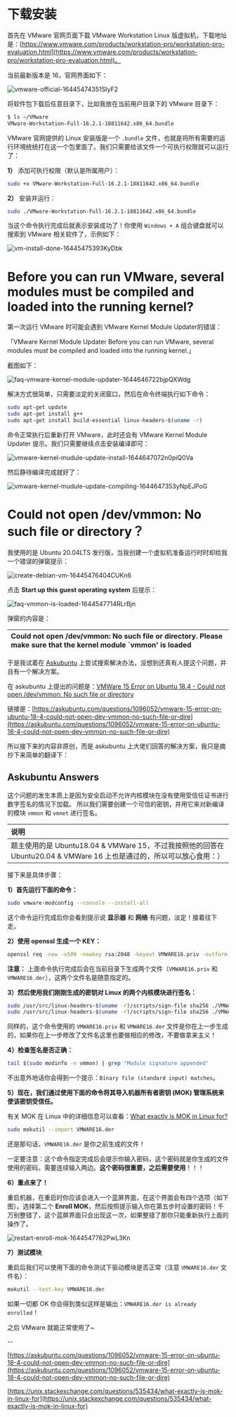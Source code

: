 # 下载安装

首先在 VMware 官网页面下载 VMware Workstation Linux 版虚拟机，下载地址是：[https://www.vmware.com/products/workstation-pro/workstation-pro-evaluation.html](https://www.vmware.com/products/workstation-pro/workstation-pro-evaluation.html)。

当前最新版本是 16，官网界面如下：

![vmware-official-16445474351SIyF2](http://linux-media.knowledge.ituknown.cn/VirtualMachine/VMware/vmware-official-16445474351SIyF2.png)

将软件包下载后任意目录下，比如我放在当前用户目录下的 VMware 目录下：

```bash
$ ls ~/VMware
VMware-Workstation-Full-16.2.1-18811642.x86_64.bundle
```

VMware 官网提供的 Linux 安装版是一个 `.bundle` 文件，也就是将所有需要的运行环境统统打在这一个包里面了。我们只需要给该文件一个可执行权限就可以运行了：

**1）** 添加可执行权限（默认是所属用户）：

```bash
sudo +x VMware-Workstation-Full-16.2.1-18811642.x86_64.bundle
```

**2）** 安装并运行：


```bash
sudo ./VMware-Workstation-Full-16.2.1-18811642.x86_64.bundle
```

当这个命令执行完成后就表示安装成功了！你使用 `Windows + A` 组合键盘就可以搜索到 VMware 相关软件了，示例如下：


![vm-install-done-16445475393KyDbk](http://linux-media.knowledge.ituknown.cn/VirtualMachine/VMware/vm-install-done-16445475393KyDbk.png)


# Before you can run VMware, several modules must be compiled and loaded into the running kernel?

第一次运行 VMware 时可能会遇到 VMware Kernel Module Updater的错误：

「VMware Kernel Module Updater
Before you can run VMware, several modules must be compiled and loaded into the running kernel.」

截图如下：

![faq-vmware-kernel-module-updater-1644646722bjpQXWdg](http://linux-media.knowledge.ituknown.cn/VirtualMachine/VMware/faq-vmware-kernel-module-updater-1644646722bjpQXWdg.png)

解决方式很简单，只需要淡定的关闭窗口，然后在命令终端执行如下命令：

```bash
sudo apt-get update
sudo apt-get install g++
sudo apt-get install build-essential linux-headers-$(uname -r)
```

命令正常执行后重新打开 VMware，此时还会有 VMware Kernel Module Updater 提示。我们只需要继续点击安装编译即可：

![vmware-kernel-mudule-update-install-1644647072n0piQ0Va](http://linux-media.knowledge.ituknown.cn/VirtualMachine/VMware/vmware-kernel-mudule-update-install-1644647072n0piQ0Va.png)

然后静待编译完成就好了：

![vmware-kernel-mudule-update-compiling-1644647353yNpEJPoG](http://linux-media.knowledge.ituknown.cn/VirtualMachine/VMware/vmware-kernel-mudule-update-compiling-1644647353yNpEJPoG.png)


# Could not open /dev/vmmon: No such file or directory？

我使用的是 Ubuntu 20.04LTS 发行版，当我创建一个虚拟机准备运行时时却给我一个错误的弹窗提示：

![create-debian-vm-16445476404CUKn6](http://linux-media.knowledge.ituknown.cn/VirtualMachine/VMware/create-debian-vm-16445476404CUKn6.png)


点击 **Start up this guest operating system** 后提示：

![faq-vmmon-is-loaded-1644547714RLrBjn](http://linux-media.knowledge.ituknown.cn/VirtualMachine/VMware/faq-vmmon-is-loaded-1644547714RLrBjn.png)

弹窗的内容是：

| Could not open /dev/vmmon: No such file or directory. Please make sure that the kernel module `vmmon' is loaded |
| :--- |


于是我试着在 [Askubuntu](https://askubuntu.com/) 上尝试搜索解决办法，没想到还真有人提这个问题，并且有一个解决方案。


在 askubuntu 上提出的问题是：[VMWare 15 Error on Ubuntu 18.4 - Could not open /dev/vmmon: No such file or directory](https://askubuntu.com/questions/1096052/vmware-15-error-on-ubuntu-18-4-could-not-open-dev-vmmon-no-such-file-or-dire)


链接是：[https://askubuntu.com/questions/1096052/vmware-15-error-on-ubuntu-18-4-could-not-open-dev-vmmon-no-such-file-or-dire](https://askubuntu.com/questions/1096052/vmware-15-error-on-ubuntu-18-4-could-not-open-dev-vmmon-no-such-file-or-dire)


所以接下来的内容非原创，而是 askubuntu 上大佬们回答的解决方案，我只是摘抄下来简单的翻译下：


## Askubuntu Answers

这个问题的发生本质上是因为安全启动不允许内核模块在没有使用受信任证书进行数字签名的情况下加载。 所以我们需要创建一个可信的密钥，并用它来对新编译的模块 `vmmon` 和 `vmnet` 进行签名。


| **说明** |
| :--- |
| 题主使用的是 Ubuntu18.04 & VMWare 15，不过我按照他的回答在 Ubuntu20.04 & VMWare 16 上也是通过的，所以可以放心食用：） |


接下来是具体步骤：


**1）首先运行下面的命令：**

```bash
sudo vmware-modconfig --console --install-all
```

这个命令运行完成后你会看到提示说 **显示器** 和 **网络** 有问题，淡定！接着往下走。

**2）使用 openssl 生成一个 KEY：**

```bash
openssl req -new -x509 -newkey rsa:2048 -keyout VMWARE16.priv -outform DER -out VMWARE16.der -nodes -days 36500 -subj "/CN=VMWARE/"
```

**注意：** 上面命令执行完成后会在当前目录下生成两个文件（`VMWARE16.priv` 和 `VMWARE16.der`），这两个文件名是随意指定的。


**3）然后使用我们刚刚生成的密钥对 Linux 的两个内核模块进行签名：**

```bash
sudo /usr/src/linux-headers-$(uname -r)/scripts/sign-file sha256 ./VMWARE16.priv ./VMWARE16.der $(sudo modinfo -n vmmon)
sudo /usr/src/linux-headers-$(uname -r)/scripts/sign-file sha256 ./VMWARE16.priv ./VMWARE16.der $(sudo modinfo -n vmnet)
```

同样的，这个命令使用的 `VMWARE16.priv` 和 `VMWARE16.der` 文件是你在上一步生成的，如果你在上一步修改了文件名这里也要做相应的修改，不要做拿来主义！

**4）检查签名是否正确：**

```bash
tail $(sudo modinfo -n vmmon) | grep "Module signature appended"
```

不出意外地话你会得到一个提示：`Binary file (standard input) matches`。

**5）现在，我们通过使用下面的命令将其导入机器所有者密钥 (MOK) 管理系统来使该密钥受信任。**

有关 MOK 在 Linux 中的详细信息可以查看：[What exactly is MOK in Linux for?](https://unix.stackexchange.com/questions/535434/what-exactly-is-mok-in-linux-for)

```bash
sudo mokutil --import VMWARE16.der
```

还是那句话，`VMWARE16.der` 是你之前生成的文件！

一定要注意：这个命令指定完成后会提示你输入密码，这个密码就是你生成的文件使用的密码，需要连续输入两边。**这个密码很重要，之后需要使用**！！！

**6）重点来了！**

重启机器，在重启时你应该会进入一个蓝屏界面，在这个界面会有四个选项（如下图）。选择第二个 **Enroll MOK**，然后按照提示输入你在第五步时设置的密码！千万别整错了，这个蓝屏界面只会出现这一次，如果整错了那你只能重新执行上面的操作了。

![restart-enroll-mok-1644547762PwL3Kn](http://linux-media.knowledge.ituknown.cn/VirtualMachine/VMware/restart-enroll-mok-1644547762PwL3Kn.png)

**7）测试模块**

重启后我们可以使用下面的命令测试下驱动模块是否正常（注意 `VMWARE16.der` 文件名）：

```bash
mokutil --test-key VMWARE16.der
```

如果一切都 OK 你会得到类似这样是输出：`VMWARE16.der is already enrolled`！

之后 VMware 就能正常使用了~


--


[https://askubuntu.com/questions/1096052/vmware-15-error-on-ubuntu-18-4-could-not-open-dev-vmmon-no-such-file-or-dire](https://askubuntu.com/questions/1096052/vmware-15-error-on-ubuntu-18-4-could-not-open-dev-vmmon-no-such-file-or-dire)


[https://unix.stackexchange.com/questions/535434/what-exactly-is-mok-in-linux-for](https://unix.stackexchange.com/questions/535434/what-exactly-is-mok-in-linux-for)
